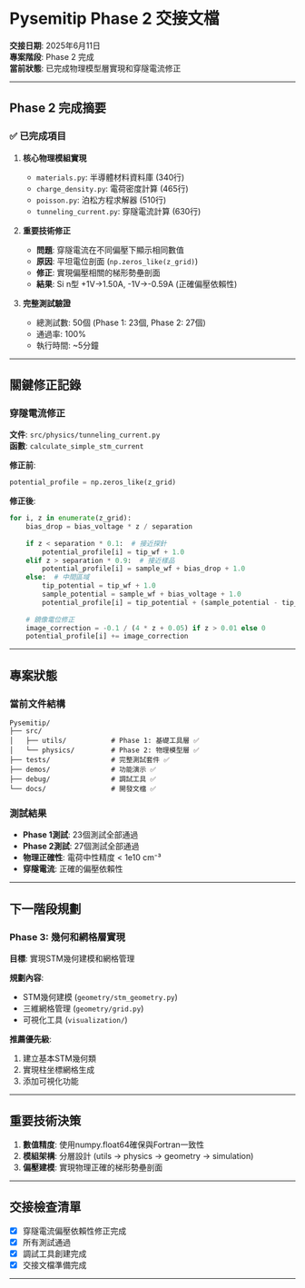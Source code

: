# Pysemitip Phase 2 交接文檔

**交接日期**: 2025年6月11日  
**專案階段**: Phase 2 完成  
**當前狀態**: 已完成物理模型層實現和穿隧電流修正

---

## Phase 2 完成摘要

### ✅ 已完成項目

1. **核心物理模組實現**
   - `materials.py`: 半導體材料資料庫 (340行)
   - `charge_density.py`: 電荷密度計算 (465行)  
   - `poisson.py`: 泊松方程求解器 (510行)
   - `tunneling_current.py`: 穿隧電流計算 (630行)

2. **重要技術修正**
   - **問題**: 穿隧電流在不同偏壓下顯示相同數值
   - **原因**: 平坦電位剖面 (`np.zeros_like(z_grid)`)
   - **修正**: 實現偏壓相關的梯形勢壘剖面
   - **結果**: Si n型 +1V→1.50A, -1V→-0.59A (正確偏壓依賴性)

3. **完整測試驗證**
   - 總測試數: 50個 (Phase 1: 23個, Phase 2: 27個)
   - 通過率: 100%
   - 執行時間: ~5分鐘

---

## 關鍵修正記錄

### 穿隧電流修正
**文件**: `src/physics/tunneling_current.py`  
**函數**: `calculate_simple_stm_current`

**修正前**:
```python
potential_profile = np.zeros_like(z_grid)
```

**修正後**:
```python
for i, z in enumerate(z_grid):
    bias_drop = bias_voltage * z / separation
    
    if z < separation * 0.1:  # 接近探針
        potential_profile[i] = tip_wf + 1.0
    elif z > separation * 0.9:  # 接近樣品
        potential_profile[i] = sample_wf + bias_drop + 1.0
    else:  # 中間區域
        tip_potential = tip_wf + 1.0
        sample_potential = sample_wf + bias_voltage + 1.0
        potential_profile[i] = tip_potential + (sample_potential - tip_potential) * z / separation
    
    # 鏡像電位修正
    image_correction = -0.1 / (4 * z + 0.05) if z > 0.01 else 0
    potential_profile[i] += image_correction
```

---

## 專案狀態

### 當前文件結構
```
Pysemitip/
├── src/
│   ├── utils/           # Phase 1: 基礎工具層 ✅
│   └── physics/         # Phase 2: 物理模型層 ✅
├── tests/               # 完整測試套件 ✅
├── demos/               # 功能演示 ✅
├── debug/               # 調試工具 ✅
└── docs/                # 開發文檔 ✅
```

### 測試結果
- **Phase 1測試**: 23個測試全部通過
- **Phase 2測試**: 27個測試全部通過
- **物理正確性**: 電荷中性精度 < 1e10 cm⁻³
- **穿隧電流**: 正確的偏壓依賴性

---

## 下一階段規劃

### Phase 3: 幾何和網格層實現
**目標**: 實現STM幾何建模和網格管理

**規劃內容**:
- STM幾何建模 (`geometry/stm_geometry.py`)
- 三維網格管理 (`geometry/grid.py`)
- 可視化工具 (`visualization/`)

**推薦優先級**:
1. 建立基本STM幾何類
2. 實現柱坐標網格生成
3. 添加可視化功能

---

## 重要技術決策

1. **數值精度**: 使用numpy.float64確保與Fortran一致性
2. **模組架構**: 分層設計 (utils → physics → geometry → simulation)
3. **偏壓建模**: 實現物理正確的梯形勢壘剖面

---

## 交接檢查清單

- [x] 穿隧電流偏壓依賴性修正完成
- [x] 所有測試通過
- [x] 調試工具創建完成
- [x] 交接文檔準備完成

---

